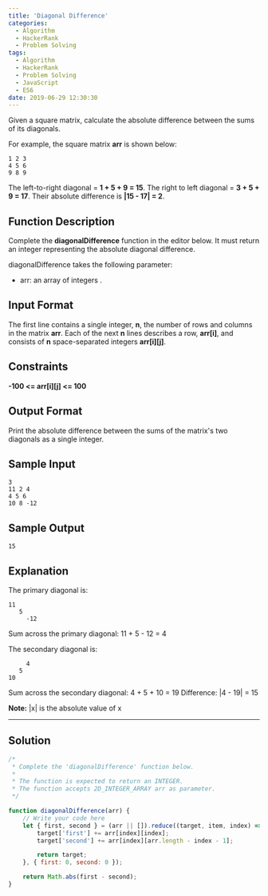 ```yaml
---
title: 'Diagonal Difference'
categories:
  - Algorithm
  - HackerRank
  - Problem Solving
tags:
  - Algorithm
  - HackerRank
  - Problem Solving
  - JavaScript
  - ES6
date: 2019-06-29 12:30:30
---
```


Given a square matrix, calculate the absolute difference between the sums of its diagonals.

For example, the square matrix **arr** is shown below:

<!-- more -->

```
1 2 3
4 5 6
9 8 9 
```

The left-to-right diagonal = **1 + 5 + 9 = 15**. The right to left diagonal = **3 + 5 + 9 = 17**. Their absolute difference is **|15 - 17| = 2**.

## Function Description
            
Complete the **diagonalDifference** function in the editor below. It must return an integer representing the absolute diagonal difference.

diagonalDifference takes the following parameter:

- arr: an array of integers .

## Input Format
   
The first line contains a single integer, **n**, the number of rows and columns in the matrix **arr**. 
Each of the next **n** lines describes a row, **arr[i]**, and consists of **n** space-separated integers **arr[i][j]**.

## Constraints 

**-100 <= arr[i][j] <= 100**

## Output Format
   
Print the absolute difference between the sums of the matrix's two diagonals as a single integer.

## Sample Input

```
3
11 2 4
4 5 6
10 8 -12
```

## Sample Output

```
15
```

## Explanation

The primary diagonal is:

```
11
   5
     -12
```

Sum across the primary diagonal: 11 + 5 - 12 = 4

The secondary diagonal is:

```
     4
   5
10
```

Sum across the secondary diagonal: 4 + 5 + 10 = 19 
Difference: |4 - 19| = 15

**Note:** |x| is the absolute value of x

---

## Solution

```javascript
/*
 * Complete the 'diagonalDifference' function below.
 *
 * The function is expected to return an INTEGER.
 * The function accepts 2D_INTEGER_ARRAY arr as parameter.
 */

function diagonalDifference(arr) {
    // Write your code here
    let { first, second } = (arr || []).reduce((target, item, index) => {
        target['first'] += arr[index][index];
        target['second'] += arr[index][arr.length - index - 1];

        return target;
    }, { first: 0, second: 0 });

    return Math.abs(first - second);
}
```